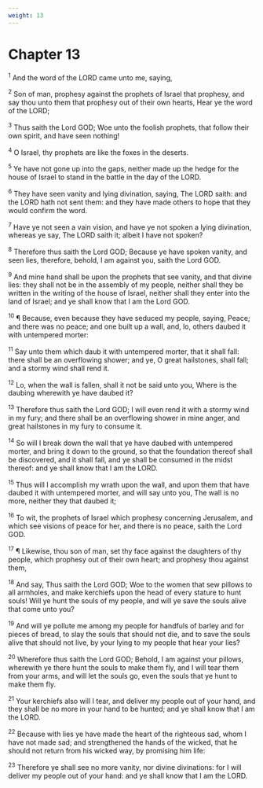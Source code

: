 ```yaml
---
weight: 13
---
```


# Chapter 13

<sup>1</sup> And the word of the LORD came unto me, saying, 

<sup>2</sup> Son of man, prophesy against the prophets of Israel that prophesy, and say thou unto them that prophesy out of their own hearts, Hear ye the word of the LORD; 

<sup>3</sup> Thus saith the Lord GOD; Woe unto the foolish prophets, that follow their own spirit, and have seen nothing! 

<sup>4</sup> O Israel, thy prophets are like the foxes in the deserts. 

<sup>5</sup> Ye have not gone up into the gaps, neither made up the hedge for the house of Israel to stand in the battle in the day of the LORD. 

<sup>6</sup> They have seen vanity and lying divination, saying, The LORD saith: and the LORD hath not sent them: and they have made others to hope that they would confirm the word. 

<sup>7</sup> Have ye not seen a vain vision, and have ye not spoken a lying divination, whereas ye say, The LORD saith it; albeit I have not spoken? 

<sup>8</sup> Therefore thus saith the Lord GOD; Because ye have spoken vanity, and seen lies, therefore, behold, I am against you, saith the Lord GOD. 

<sup>9</sup> And mine hand shall be upon the prophets that see vanity, and that divine lies: they shall not be in the assembly of my people, neither shall they be written in the writing of the house of Israel, neither shall they enter into the land of Israel; and ye shall know that I am the Lord GOD. 

<sup>10</sup> ¶ Because, even because they have seduced my people, saying, Peace; and there was no peace; and one built up a wall, and, lo, others daubed it with untempered morter: 

<sup>11</sup> Say unto them which daub it with untempered morter, that it shall fall: there shall be an overflowing shower; and ye, O great hailstones, shall fall; and a stormy wind shall rend it. 

<sup>12</sup> Lo, when the wall is fallen, shall it not be said unto you, Where is the daubing wherewith ye have daubed it? 

<sup>13</sup> Therefore thus saith the Lord GOD; I will even rend it with a stormy wind in my fury; and there shall be an overflowing shower in mine anger, and great hailstones in my fury to consume it. 

<sup>14</sup> So will I break down the wall that ye have daubed with untempered morter, and bring it down to the ground, so that the foundation thereof shall be discovered, and it shall fall, and ye shall be consumed in the midst thereof: and ye shall know that I am the LORD. 

<sup>15</sup> Thus will I accomplish my wrath upon the wall, and upon them that have daubed it with untempered morter, and will say unto you, The wall is no more, neither they that daubed it; 

<sup>16</sup> To wit, the prophets of Israel which prophesy concerning Jerusalem, and which see visions of peace for her, and there is no peace, saith the Lord GOD. 

<sup>17</sup> ¶ Likewise, thou son of man, set thy face against the daughters of thy people, which prophesy out of their own heart; and prophesy thou against them, 

<sup>18</sup> And say, Thus saith the Lord GOD; Woe to the women that sew pillows to all armholes, and make kerchiefs upon the head of every stature to hunt souls! Will ye hunt the souls of my people, and will ye save the souls alive that come unto you? 

<sup>19</sup> And will ye pollute me among my people for handfuls of barley and for pieces of bread, to slay the souls that should not die, and to save the souls alive that should not live, by your lying to my people that hear your lies? 

<sup>20</sup> Wherefore thus saith the Lord GOD; Behold, I am against your pillows, wherewith ye there hunt the souls to make them fly, and I will tear them from your arms, and will let the souls go, even the souls that ye hunt to make them fly. 

<sup>21</sup> Your kerchiefs also will I tear, and deliver my people out of your hand, and they shall be no more in your hand to be hunted; and ye shall know that I am the LORD. 

<sup>22</sup> Because with lies ye have made the heart of the righteous sad, whom I have not made sad; and strengthened the hands of the wicked, that he should not return from his wicked way, by promising him life: 

<sup>23</sup> Therefore ye shall see no more vanity, nor divine divinations: for I will deliver my people out of your hand: and ye shall know that I am the LORD. 


